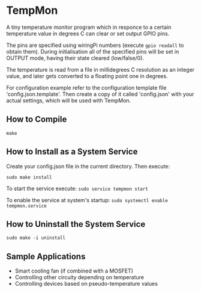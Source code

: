 TempMon
=======

A tiny temperature monitor program which in responce to a certain temperature
value in degrees C can clear or set output GPIO pins.

The pins are specified using wiringPi numbers (execute `gpio readall` to
obtain them).
During initialisation all of the specified pins will be set in OUTPUT mode,
having their state cleared (low/false/0).

The temperature is read from a file in millidegrees C resolution as an
integer value, and later gets converted to a floating point one in degrees.

For configuration example refer to the configuration template file
'config.json.template'. Then create a copy of it called 'config.json' with your
actual settings, which will be used with TempMon.


How to Compile
--------------

`make`

How to Install as a System Service
---------------------------------

Create your config.json file in the current directory. Then execute:

`sudo make install`

To start the service execute: `sudo service tempmon start`

To enable the service at system's startup: `sudo systemctl enable tempmon.service`

How to Uninstall the System Service
-----------------------------------

`sudo make -i uninstall`


Sample Applications
------------------

* Smart cooling fan (if combined with a MOSFET)
* Controlling other circuity depending on temperature
* Controlling devices based on pseudo-temperature values
